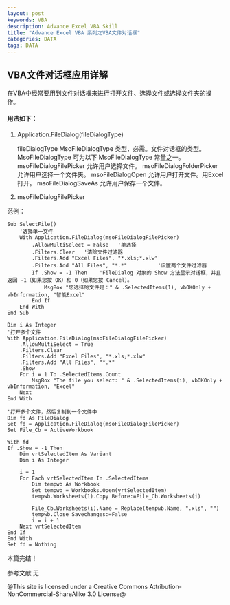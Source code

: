 ```yaml
---
layout: post
keywords: VBA
description: Advance Excel VBA Skill
title: "Advance Excel VBA 系列之VBA文件对话框"
categories: DATA
tags: DATA
---
```


## VBA文件对话框应用详解

在VBA中经常要用到文件对话框来进行打开文件、选择文件或选择文件夹的操作。

#### 用法如下：

1. Application.FileDialog(fileDialogType)

	fileDialogType  MsoFileDialogType 类型，必需。文件对话框的类型。
	MsoFileDialogType 可为以下 MsoFileDialogType 常量之一。
	msoFileDialogFilePicker  允许用户选择文件。
	msoFileDialogFolderPicker  允许用户选择一个文件夹。
	msoFileDialogOpen  允许用户打开文件。用Excel打开。
	msoFileDialogSaveAs  允许用户保存一个文件。

2. msoFileDialogFilePicker

范例：

	Sub SelectFile()
	    '选择单一文件
	    With Application.FileDialog(msoFileDialogFilePicker)
	        .AllowMultiSelect = False   '单选择
	        .Filters.Clear   '清除文件过滤器
	        .Filters.Add "Excel Files", "*.xls;*.xlw"
	        .Filters.Add "All Files", "*.*"          '设置两个文件过滤器
	        If .Show = -1 Then    'FileDialog 对象的 Show 方法显示对话框，并且返回 -1（如果您按 OK）和 0（如果您按 Cancel）。
	            MsgBox "您选择的文件是：" & .SelectedItems(1), vbOKOnly + vbInformation, "智能Excel"
	        End If
	    End With
	End Sub

    Dim i As Integer
    '打开多个文件
    With Application.FileDialog(msoFileDialogFilePicker)
        .AllowMultiSelect = True
        .Filters.Clear
        .Filters.Add "Excel Files", "*.xls;*.xlw"
        .Filters.Add "All Files", "*.*"
        .Show
        For i = 1 To .SelectedItems.Count
            MsgBox "The file you select: " & .SelectedItems(i), vbOKOnly + vbInformation, "Excel"
        Next
    End With

	'打开多个文件，然后复制到一个文件中
    Dim fd As FileDialog
    Set fd = Application.FileDialog(msoFileDialogFilePicker)
    Set File_Cb = ActiveWorkbook
    
    With fd
    If .Show = -1 Then
        Dim vrtSelectedItem As Variant
        Dim i As Integer
        
        i = 1
        For Each vrtSelectedItem In .SelectedItems
            Dim tempwb As Workbook
            Set tempwb = Workbooks.Open(vrtSelectedItem)
            tempwb.Worksheets(1).Copy Before:=File_Cb.Worksheets(i)
            
            File_Cb.Worksheets(i).Name = Replace(tempwb.Name, ".xls", "")
            tempwb.Close Savechanges:=False
            i = i + 1
        Next vrtSelectedItem
    End If
    End With
    Set fd = Nothing

本篇完结！

参考文献
无

@This site is licensed under a Creative Commons Attribution-NonCommercial-ShareAlike 3.0 License@
